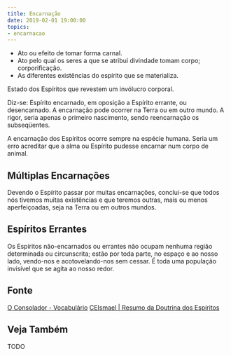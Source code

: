 ```yaml
---
title: Encarnação
date: 2019-02-01 19:00:00
topics:
- encarnacao
---
```


* Ato ou efeito de tomar forma carnal. 
* Ato pelo qual os seres a que se atribui divindade tomam corpo; corporificação.
* As diferentes existências do espírito que se materializa. 

Estado dos Espíritos que revestem um invólucro corporal. 

Diz-se: Espírito encarnado, em oposição a Espírito errante, ou desencarnado. A
encarnação pode ocorrer na Terra ou em outro mundo. A rigor, seria apenas o
primeiro nascimento, sendo reencarnação os subseqüentes.

A encarnação dos Espíritos ocorre sempre na espécie humana. Seria um erro
acreditar que a alma ou Espírito pudesse encarnar num corpo de animal.

## Múltiplas Encarnações
Devendo o Espírito passar por muitas encarnações, conclui-se que todos nós
tivemos muitas existências e que teremos outras, mais ou menos aperfeiçoadas,
seja na Terra ou em outros mundos.

## Espíritos Errantes
Os Espíritos não-encarnados ou errantes não ocupam nenhuma região determinada ou
circunscrita; estão por toda parte, no espaço e ao nosso lado, vendo-nos e
acotovelando-nos sem cessar. É toda uma população invisível que se agita ao
nosso redor.

## Fonte
[O Consolador - Vocabulário](http://www.oconsolador.com.br/linkfixo/vocabulario/principal.html)
[CEIsmael | Resumo da Doutrina dos Espíritos](https://ceismael.com.br/tema/resumo-doutrina-dos-espiritos.htm)

## Veja Também
TODO

